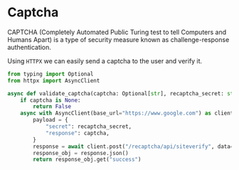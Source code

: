 # Captcha

CAPTCHA (Completely Automated Public Turing test to tell Computers and Humans Apart) is a type of security measure known as challenge-response authentication.

Using `HTTPX` we can easily send a captcha to the user and verify it.

```py
from typing import Optional
from httpx import AsyncClient

async def validate_captcha(captcha: Optional[str], recaptcha_secret: str):
    if captcha is None:
        return False
    async with AsyncClient(base_url="https://www.google.com") as client:
        payload = {
            "secret": recaptcha_secret,
            "response": captcha,
        }
        response = await client.post("/recaptcha/api/siteverify", data=payload)
        response_obj = response.json()
        return response_obj.get("success")
```

